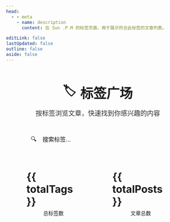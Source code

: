 ```yaml
---
head:
  - - meta
    - name: description
      content: 在 Sun .P.M 的标签页面，用于展示符合此标签的文章列表。

editLink: false
lastUpdated: false
outline: false
aside: false
---
```


<div class="tags-page">
  <div class="tags-header">
    <h1 class="tags-title">
      <span class="tags-icon">🏷️</span>
      标签广场
    </h1>
    <p class="tags-description">
      按标签浏览文章，快速找到你感兴趣的内容
    </p>
  </div>

  <div class="tags-search">
    <div class="search-box">
      <span class="search-icon">🔍</span>
      <input 
        v-model="searchQuery" 
        type="text" 
        placeholder="搜索标签..."
        class="search-input"
      />
    </div>
  </div>

  <div class="tags-stats">
    <div class="stat-card">
      <span class="stat-number">{{ totalTags }}</span>
      <span class="stat-label">总标签数</span>
    </div>
    <div class="stat-card">
      <span class="stat-number">{{ totalPosts }}</span>
      <span class="stat-label">文章总数</span>
    </div>
  </div>

  <div class="tags-content">
    <TagsList />
  </div>

  <div class="tags-tips">
    <div class="tip-card">
      <div class="tip-header">
        <span class="tip-icon">💡</span>
        <span class="tip-title">使用技巧</span>
      </div>
      <ul class="tip-list">
        <li>点击标签查看相关文章</li>
        <li>标签大小表示文章数量</li>
        <li>使用搜索快速定位标签</li>
        <li>支持键盘导航和快捷键</li>
      </ul>
    </div>
  </div>
</div>

<script setup>
import { ref, computed, onMounted } from 'vue'

const searchQuery = ref('')
const totalTags = ref(25)
const totalPosts = ref(48)

// 模拟数据，实际使用时可以从API获取
onMounted(() => {
  // 这里可以添加获取实际数据的逻辑
  console.log('tags page mounted')
})
</script>

<style scoped>
.tags-page {
  max-width: 1000px;
  margin: 0 auto;
  padding: 40px 24px;
}

.tags-header {
  text-align: center;
  margin-bottom: 40px;
}

.tags-title {
  display: flex;
  align-items: center;
  justify-content: center;
  gap: 12px;
  font-size: 36px;
  font-weight: 700;
  color: var(--vp-c-text-1);
  margin: 0 0 16px 0;
}

.tags-icon {
  font-size: 32px;
  animation: wiggle 2s ease-in-out infinite;
}

@keyframes wiggle {
  0%, 100% { transform: rotate(0deg); }
  25% { transform: rotate(-5deg); }
  50% { transform: rotate(0deg); }
  75% { transform: rotate(5deg); }
}

.tags-description {
  font-size: 18px;
  color: var(--vp-c-text-2);
  margin: 0;
  opacity: 0.9;
}

.tags-search {
  margin-bottom: 40px;
  display: flex;
  justify-content: center;
}

.search-box {
  position: relative;
  width: 100%;
  max-width: 400px;
}

.search-icon {
  position: absolute;
  left: 16px;
  top: 50%;
  transform: translateY(-50%);
  font-size: 16px;
  color: var(--vp-c-text-2);
  z-index: 1;
}

.search-input {
  width: 100%;
  padding: 12px 16px 12px 48px;
  border: 2px solid var(--vp-c-border);
  border-radius: 12px;
  background: var(--vp-c-bg);
  color: var(--vp-c-text-1);
  font-size: 16px;
  transition: all 0.3s ease;
  outline: none;
}

.search-input:focus {
  border-color: var(--vp-c-brand-1);
  box-shadow: 0 0 0 3px var(--vp-c-brand-soft);
}

.search-input::placeholder {
  color: var(--vp-c-text-3);
}

.tags-stats {
  display: flex;
  justify-content: center;
  gap: 24px;
  margin-bottom: 50px;
}

.stat-card {
  display: flex;
  flex-direction: column;
  align-items: center;
  padding: 24px 32px;
  background: var(--vp-c-bg-soft);
  border: 1px solid var(--vp-c-border);
  border-radius: 12px;
  transition: all 0.3s ease;
  min-width: 120px;
}

.stat-card:hover {
  transform: translateY(-2px);
  box-shadow: 0 8px 24px rgba(0, 0, 0, 0.1);
  border-color: var(--vp-c-brand-1);
}

.stat-number {
  font-size: 28px;
  font-weight: 700;
  color: var(--vp-c-brand-1);
  margin-bottom: 4px;
}

.stat-label {
  font-size: 14px;
  color: var(--vp-c-text-2);
  font-weight: 500;
}

.tags-content {
  margin-bottom: 60px;
  background: var(--vp-c-bg-soft);
  padding: 40px;
  border-radius: 16px;
  border: 1px solid var(--vp-c-border);
  animation: fadeInUp 0.6s ease-out;
}

.tags-tips {
  animation: fadeInUp 0.6s ease-out 0.3s both;
}

.tip-card {
  background: var(--vp-c-bg-soft);
  border: 1px solid var(--vp-c-border);
  border-radius: 12px;
  padding: 32px;
  position: relative;
  overflow: hidden;
}

.tip-card::before {
  content: '';
  position: absolute;
  top: 0;
  left: 0;
  right: 0;
  height: 3px;
  background: linear-gradient(90deg, #10b981, #3b82f6, #8b5cf6);
}

.tip-header {
  display: flex;
  align-items: center;
  gap: 8px;
  margin-bottom: 20px;
}

.tip-icon {
  font-size: 20px;
}

.tip-title {
  font-size: 18px;
  font-weight: 600;
  color: var(--vp-c-text-1);
}

.tip-list {
  margin: 0;
  padding: 0;
  list-style: none;
}

.tip-list li {
  position: relative;
  padding: 8px 0 8px 24px;
  color: var(--vp-c-text-2);
  font-size: 15px;
  line-height: 1.6;
}

.tip-list li::before {
  content: '✨';
  position: absolute;
  left: 0;
  top: 8px;
  font-size: 14px;
}

@keyframes fadeInUp {
  from {
    opacity: 0;
    transform: translateY(20px);
  }
  to {
    opacity: 1;
    transform: translateY(0);
  }
}

@media (max-width: 768px) {
  .tags-page {
    padding: 24px 16px;
  }
  
  .tags-title {
    font-size: 28px;
  }
  
  .tags-description {
    font-size: 16px;
  }
  
  .tags-stats {
    flex-direction: column;
    align-items: center;
    gap: 16px;
  }
  
  .stat-card {
    min-width: 200px;
    padding: 20px 24px;
  }
  
  .tags-content,
  .tip-card {
    padding: 24px;
  }
  
  .search-box {
    max-width: none;
  }
}
</style>
